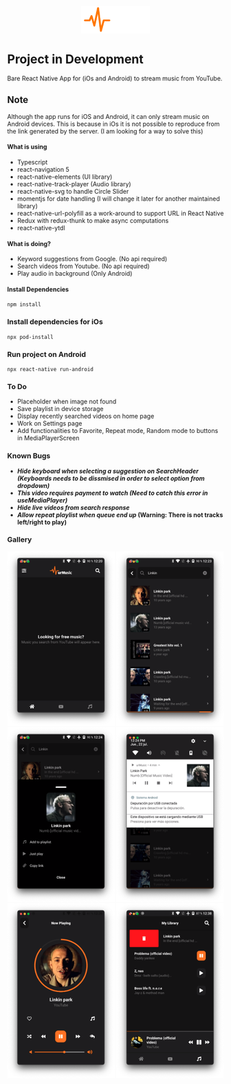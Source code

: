 <div align="center">
    <img src="gallery/logo.png" width=160 />
</div>

# **Project in Development**

Bare React Native App for (iOs and Android) to stream music from YouTube.

## **Note**

Although the app runs for iOS and Android, it can only stream music on Android devices. This is because in iOs it is not possible to reproduce from the link generated by the server. (I am looking for a way to solve this)

#### **What is using**

- Typescript
- react-navigation 5
- react-native-elements (UI library)
- react-native-track-player (Audio library)
- react-native-svg to handle Circle Slider
- momentjs for date handling (I will change it later for another maintained library)
- react-native-url-polyfill as a work-around to support URL in React Native
- Redux with redux-thunk to make async computations
- react-native-ytdl

#### **What is doing?**

- Keyword suggestions from Google. (No api required)
- Search videos from Youtube. (No api required)
- Play audio in background (Only Android)

#### **Install Dependencies**

```script
npm install
```

### **Install dependencies for iOs**

```script
npx pod-install
```

### **Run project on Android**

```script
npx react-native run-android
```

### **To Do**

- Placeholder when image not found
- Save playlist in device storage
- Display recently searched videos on home page
- Work on Settings page
- Add functionalities to Favorite, Repeat mode, Random mode to buttons in MediaPlayerScreen

### **Known Bugs**

- **_Hide keyboard when selecting a suggestion on SearchHeader (Keyboards needs to be dissmised in order to select option from dropdown)_**
- **_This video requires payment to watch (Need to catch this error in useMediaPlayer)_**
- **_Hide live videos from search response_**
- **_Allow repeat playlist when queue end up_ (Warning: There is not tracks left/right to play)**

### **Gallery**

<p float="left" align="center">
  <img src="gallery/urmusic_01.png" width=250 />
  <img src="gallery/urmusic_02.png" width=250 />
  <img src="gallery/urmusic_03.png" width=250 />
  <img src="gallery/urmusic_04.png" width=250 />
  <img src="gallery/urmusic_05.png" width=250 />
  <img src="gallery/urmusic_06.png" width=250 />
</p>
